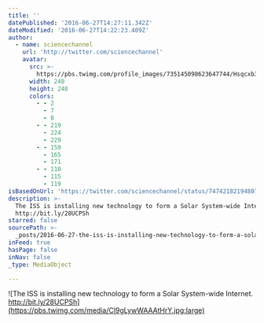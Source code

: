 ```yaml
---
title: ''
datePublished: '2016-06-27T14:27:11.342Z'
dateModified: '2016-06-27T14:22:23.409Z'
author:
  - name: sciencechannel
    url: 'http://twitter.com/sciencechannel'
    avatar:
      src: >-
        https://pbs.twimg.com/profile_images/735145098623647744/Hsqcxb3x_400x400.jpg
      width: 240
      height: 240
      colors:
        - - 2
          - 7
          - 8
        - - 219
          - 224
          - 229
        - - 159
          - 165
          - 171
        - - 110
          - 115
          - 119
isBasedOnUrl: 'https://twitter.com/sciencechannel/status/747421821948071936'
description: >-
  The ISS is installing new technology to form a Solar System-wide Internet.
  http://bit.ly/28UCPSh
starred: false
sourcePath: >-
  _posts/2016-06-27-the-iss-is-installing-new-technology-to-form-a-solar-system-.md
inFeed: true
hasPage: false
inNav: false
_type: MediaObject

---
```

![The ISS is installing new technology to form a Solar System-wide Internet. http://bit.ly/28UCPSh](https://pbs.twimg.com/media/Cl9gLywWAAAtHrY.jpg:large)